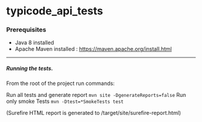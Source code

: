 typicode_api_tests
===

### Prerequisites

* Java 8 installed
* Apache Maven installed :  https://maven.apache.org/install.html

---

##### Running the tests.
From the root of the project run commands:

Run all tests and generate report `mvn site -DgenerateReports=false`
Run only smoke Tests `mvn -Dtest=*SmokeTests test`

(Surefire HTML report is generated to /target/site/surefire-report.html)
